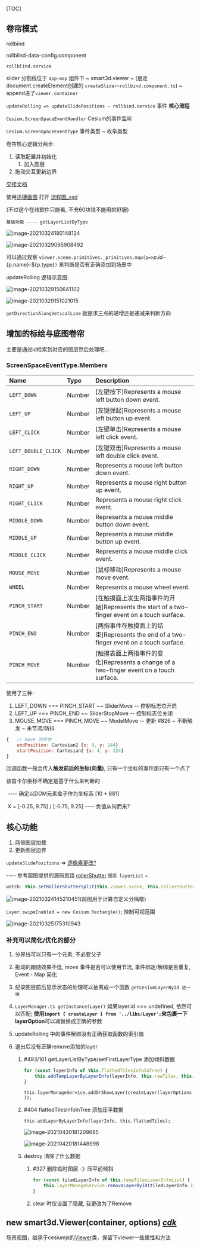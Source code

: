 [TOC]

## 卷帘模式

rollbind

rollblind-data-config.component

`rollblind.service`

slider 分割线位于 `app-map` 组件下 ~ smart3d.viewer ~ (是走document.createElement创建的 `createSlider~rollbind.component.ts`) ~ append进了`viewer.container`

`updateRolling => updateSlidePositions ~ rollbind.service` 事件 **核心流程**

`Cesium.ScreenSpaceEventHandler` Cesium的事件监听

`Cesium.ScreenSpaceEventType` 事件类型 ~ 枚举类型



卷帘核心逻辑分两步:

1. 读取配置并初始化
   1. 加入图层
2. 拖动交互更新边界



[交接文档](./卷帘模式.docx)

使用[迅捷画图](https://www.liuchengtu.com/lct/#Xec26036d04a7e912dc904ce22298001b) 打开 [流程图_xsd](./功能流程图-卷帘模式.xsd)

(不过这个在线软件只能看, 不充60块钱不能用的舒服)



`基础功能 ---- getLayerListByType`

![image-20210324180148124](./imgs/image-20210324180148124.png)

![image-20210329095908492](./imgs/image-20210329095908492.png)

可以通过观察 `viewer.scene.primitives._primitives.map(p=>`${p.id}-${p.name}-${p.type}`)` 来判断是否有正确添加到场景中

updateRolling 逻辑示意图: 

![image-20210329150641102](./imgs/image-20210329150641102.png)

![image-20210329151021015](./imgs/image-20210329151021015.png)

`getDirectionAlongVeticalLine` 就是求三点的递增还是递减来判断方向



## 增加的标绘与底图卷帘

主要是通过id检索到对应的图层然后处理吧...



### ScreenSpaceEventType.Members

| Name                | Type   | Description                                                  |
| :------------------ | :----- | :----------------------------------------------------------- |
| `LEFT_DOWN`         | Number | [左键按下]Represents a mouse left button down event.         |
| `LEFT_UP`           | Number | [左键弹起]Represents a mouse left button up event.           |
| `LEFT_CLICK`        | Number | [左键单击]Represents a mouse left click event.               |
| `LEFT_DOUBLE_CLICK` | Number | [左键双击]Represents a mouse left double click event.        |
| `RIGHT_DOWN`        | Number | Represents a mouse left button down event.                   |
| `RIGHT_UP`          | Number | Represents a mouse right button up event.                    |
| `RIGHT_CLICK`       | Number | Represents a mouse right click event.                        |
| `MIDDLE_DOWN`       | Number | Represents a mouse middle button down event.                 |
| `MIDDLE_UP`         | Number | Represents a mouse middle button up event.                   |
| `MIDDLE_CLICK`      | Number | Represents a mouse middle click event.                       |
| `MOUSE_MOVE`        | Number | [鼠标移动]Represents a mouse move event.                     |
| `WHEEL`             | Number | Represents a mouse wheel event.                              |
| `PINCH_START`       | Number | [在触摸面上发生两指事件的开始]Represents the start of a two-finger event on a touch surface. |
| `PINCH_END`         | Number | [两指事件在触摸面上的结束]Represents the end of a two-finger event on a touch surface. |
| `PINCH_MOVE`        | Number | [触摸表面上两指事件的变化]Represents a change of a two-finger event on a touch surface. |



使用了三种: 

1. LEFT_DOWN === PINCH_START ~~ SliderMove -- 控制标志位开启
2. LEFT_UP === PINCH_END ~~ SliderStopMove -- 控制标志位关闭
3. MOUSE_MOVE === PINCH_MOVE ~~ ModelMove -- 更新 #826 ~ 不断触发 ~ 未节流/防抖

```js
{	// move 的传参
    endPosition: Cartesian2 {x: 9, y: 144}
    startPosition: Cartesian2 {x: 4, y: 224}
}
```

回调函数一般会传入**触发前后的坐标(向量)**, 只有一个坐标的事件那只有一个点了

该笛卡尔坐标不确定是基于什么来判断的

​	---- 确定以DOM元素盒子作为坐标系 [10 * 881]

​	 X = [-0.25, 9.75] / [-0.75, 9.25] ---- 负值从何而来?



## 核心功能

1. 两侧图层加载
2. 更新图层边界 

`updateSlidePositions`  => <u>逐像素更改?</u>



---- 参考超图提供的源码思路 [rollerShutter](http://support.supermap.com.cn:8090/webgl/examples/webgl/editor.html#rollerShutter) `图层-layerList` ~ 

```js
watch: this.setRollerShutterSplit(this.viewer.scene, this.rollerShutterConfig);
```

![image-20210324145210451](./imgs/image-20210324145210451.png)(超图用于计算自定义分隔框)

`Layer.swipeEnabled = new Cesium.Rectangle()`; 控制可视范围

![image-20210325175310943](./imgs/image-20210325175310943.png)

### 补充可以简化/优化的部分

1. 分界线可以只有一个元素, 不必要父子
2. 拖动的跟随效果不佳, move 事件是否可以使用节流, 事件绑定/解绑是否重复, Event - Map 简化
3. 纪录图层前后显示状态的处理可以抽离成一个函数 `getCesiumLayerById 这一块`
4. `LayerManager.ts getInstance(Layer)` 如果layer.id === undefined, 依然可以匹配; **使用`import { createLayer } from '../libs/Layer';`来包裹一下layerOption**可以减替换成正确的参数
5. updateRolling 中的事件解绑没有正确获取函数的索引值

6. 退出后没有正确remove添加的layer

   1. #493/161  getLayerListByType/setFirstLayerType 添加倾斜数据

      ```js
      for (const layerInfo of this.flattedTilesInfoInTree) {
          this.addTempLayerByLayerInfo(layerInfo, this.rawTiles, this.tempTilesLayerInfoList);
      }
      ```

      

      `this.layerManageService.addOrShowLayer(createLayer(layerOptions));`

   2. #404 flattedTilesInfoInTree 添加压平数据

      `this.addLayerByLayerInfo(layerInfo, this.flattedTiles);`

      ![image-20210420181209685](./imgs/image-20210420181209685.png)

      ![image-20210420181448998](./imgs/image-20210420181448998.png)

   3. destroy 清除了什么数据

      1. #327 删除临时图层 -》压平前倾斜

         ```js
         for (const tiledLayerInfo of this.tempTilesLayerInfoList) {
             this.layerManageService.removeLayerById(tiledLayerInfo.id);
         }
         ```

         

      2. clear 时仅设置了隐藏, 我更改为了Remove





## new smart3d.Viewer(container, options) [_cdk_](http://172.16.11.220:8011/smartmap/smart3d/#/api)

场景视图，继承于cesiumjs的[Viewer](http://southsmart.com/smartmap/smart3d/cesiumdoc/Viewer.html)类，保留下viewer一些属性和方法

